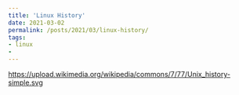 ```yaml
---
title: 'Linux History'
date: 2021-03-02
permalink: /posts/2021/03/linux-history/
tags:
- linux
- 
---
```


https://upload.wikimedia.org/wikipedia/commons/7/77/Unix_history-simple.svg


